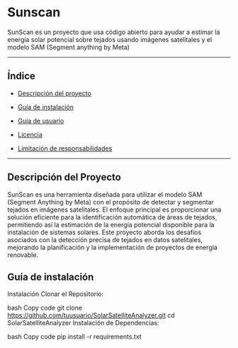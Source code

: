 # Sunscan

SunScan es un proyecto que usa código abierto para ayudar a estimar la energía solar potencial sobre tejados usando imágenes satelitales y el modelo SAM (Segment anything by Meta)

***
<div id='índice' />

## Índice

* [Descripción del proyecto](#descripción-del-proyecto)

* [Guía de instalación](#configuracion-ambiente)

* [Guía de usuario](#demostracion-del-proyecto)

* [Licencia](#licencia)

* [Limitación de responsabilidades](#limitación-de-responsabilidades)

***
<div id='descripción-del-proyecto' />

## Descripción del Proyecto

SunScan es una herramienta diseñada para utilizar el modelo SAM (Segment Anything by Meta) con el propósito de detectar y segmentar tejados en imágenes satelitales. El enfoque principal es proporcionar una solución eficiente para la identificación automática de áreas de tejados, permitiendo así la estimación de la energía potencial disponible para la instalación de sistemas solares. Este proyecto aborda los desafíos asociados con la detección precisa de tejados en datos satelitales, mejorando la planificación y la implementación de proyectos de energía renovable.

## Guía de instalación

Instalación
Clonar el Repositorio:

bash
Copy code
git clone https://github.com/tuusuario/SolarSatelliteAnalyzer.git
cd SolarSatelliteAnalyzer
Instalación de Dependencias:

bash
Copy code
pip install -r requirements.txt

